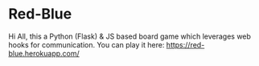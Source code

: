 # Red-Blue
Hi All, this a Python (Flask) &amp; JS based board game which leverages web hooks for communication. You can play it here: https://red-blue.herokuapp.com/
